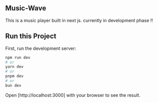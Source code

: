
## Music-Wave 

This is a music player built in next js. currently in development phase !!



## Run this Project
First, run the development server:

```bash
npm run dev
# or
yarn dev
# or
pnpm dev
# or
bun dev
```

Open [http://localhost:3000] with your browser to see the result.

